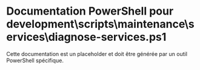 # Documentation PowerShell pour development\scripts\maintenance\services\diagnose-services.ps1

Cette documentation est un placeholder et doit être générée par un outil PowerShell spécifique.
